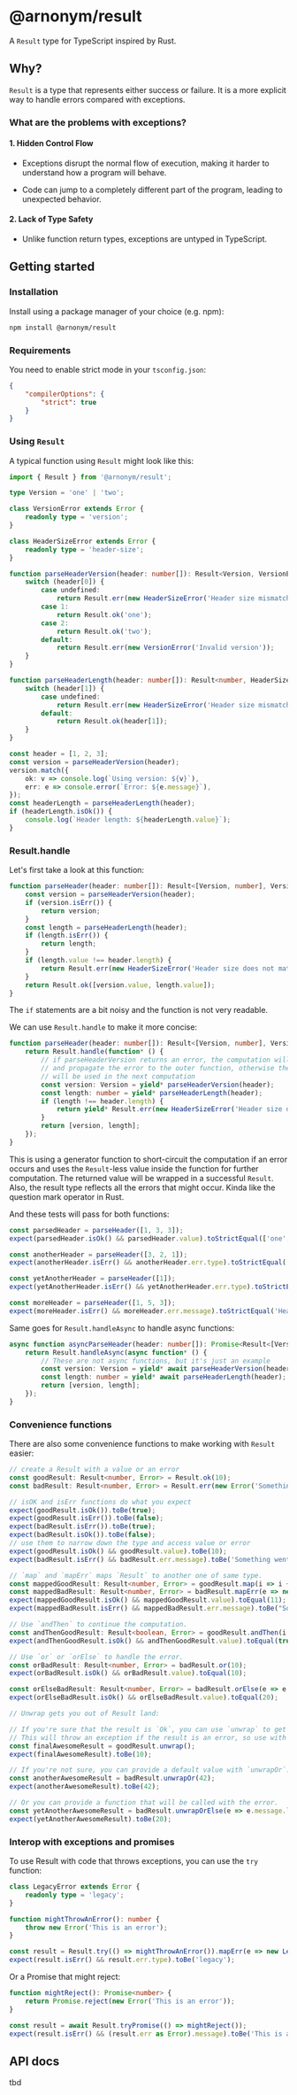 # @arnonym/result

A `Result` type for TypeScript inspired by Rust.

## Why?

`Result` is a type that represents either success or failure. It is a more explicit way to
handle errors compared with exceptions.

### What are the problems with exceptions?

#### 1. Hidden Control Flow

- Exceptions disrupt the normal flow of execution, making it harder to understand how a program will behave.

- Code can jump to a completely different part of the program, leading to unexpected behavior.

#### 2. Lack of Type Safety

- Unlike function return types, exceptions are untyped in TypeScript.

## Getting started

### Installation

Install using a package manager of your choice (e.g. npm):

```bash
npm install @arnonym/result
```

### Requirements

You need to enable strict mode in your `tsconfig.json`:

```json
{
    "compilerOptions": {
        "strict": true
    }
}
```

### Using `Result`

A typical function using `Result` might look like this:

```typescript
import { Result } from '@arnonym/result';

type Version = 'one' | 'two';

class VersionError extends Error {
    readonly type = 'version';
}

class HeaderSizeError extends Error {
    readonly type = 'header-size';
}

function parseHeaderVersion(header: number[]): Result<Version, VersionError | HeaderSizeError> {
    switch (header[0]) {
        case undefined:
            return Result.err(new HeaderSizeError('Header size mismatch'));
        case 1:
            return Result.ok('one');
        case 2:
            return Result.ok('two');
        default:
            return Result.err(new VersionError('Invalid version'));
    }
}

function parseHeaderLength(header: number[]): Result<number, HeaderSizeError> {
    switch (header[1]) {
        case undefined:
            return Result.err(new HeaderSizeError('Header size mismatch'));
        default:
            return Result.ok(header[1]);
    }
}

const header = [1, 2, 3];
const version = parseHeaderVersion(header);
version.match({
    ok: v => console.log(`Using version: ${v}`),
    err: e => console.error(`Error: ${e.message}`),
});
const headerLength = parseHeaderLength(header);
if (headerLength.isOk()) {
    console.log(`Header length: ${headerLength.value}`);
}
```

### Result.handle

Let's first take a look at this function:

```typescript
function parseHeader(header: number[]): Result<[Version, number], VersionError | HeaderSizeError> {
    const version = parseHeaderVersion(header);
    if (version.isErr()) {
        return version;
    }
    const length = parseHeaderLength(header);
    if (length.isErr()) {
        return length;
    }
    if (length.value !== header.length) {
        return Result.err(new HeaderSizeError('Header size does not match'));
    }
    return Result.ok([version.value, length.value]);
}
```

The `if` statements are a bit noisy and the function is not very readable.

We can use `Result.handle` to make it more concise:

```typescript
function parseHeader(header: number[]): Result<[Version, number], VersionError | HeaderSizeError> {
    return Result.handle(function* () {
        // if parseHeaderVersion returns an error, the computation will stop here
        // and propagate the error to the outer function, otherwise the unwrapped value
        // will be used in the next computation
        const version: Version = yield* parseHeaderVersion(header);
        const length: number = yield* parseHeaderLength(header);
        if (length !== header.length) {
            return yield* Result.err(new HeaderSizeError('Header size does not match'));
        }
        return [version, length];
    });
}
```

This is using a generator function to short-circuit the computation if an error occurs and uses the
`Result`-less value inside the function for further computation. The returned value will be wrapped
in a successful `Result`. Also, the result type reflects all the errors that might occur. Kinda like
the question mark operator in Rust.

And these tests will pass for both functions:

```typescript
const parsedHeader = parseHeader([1, 3, 3]);
expect(parsedHeader.isOk() && parsedHeader.value).toStrictEqual(['one', 3]);

const anotherHeader = parseHeader([3, 2, 1]);
expect(anotherHeader.isErr() && anotherHeader.err.type).toStrictEqual('version');

const yetAnotherHeader = parseHeader([1]);
expect(yetAnotherHeader.isErr() && yetAnotherHeader.err.type).toStrictEqual('header-size');

const moreHeader = parseHeader([1, 5, 3]);
expect(moreHeader.isErr() && moreHeader.err.message).toStrictEqual('Header size does not match');
```

Same goes for `Result.handleAsync` to handle async functions:

```typescript
async function asyncParseHeader(header: number[]): Promise<Result<[Version, number], Error>> {
    return Result.handleAsync(async function* () {
        // These are not async functions, but it's just an example
        const version: Version = yield* await parseHeaderVersion(header);
        const length: number = yield* await parseHeaderLength(header);
        return [version, length];
    });
}
```

### Convenience functions

There are also some convenience functions to make working with `Result` easier:

```typescript
// create a Result with a value or an error
const goodResult: Result<number, Error> = Result.ok(10);
const badResult: Result<number, Error> = Result.err(new Error('Something went wrong'));

// isOK and isErr functions do what you expect
expect(goodResult.isOk()).toBe(true);
expect(goodResult.isErr()).toBe(false);
expect(badResult.isErr()).toBe(true);
expect(badResult.isOk()).toBe(false);
// use them to narrow down the type and access value or error
expect(goodResult.isOk() && goodResult.value).toBe(10);
expect(badResult.isErr() && badResult.err.message).toBe('Something went wrong');

// `map` and `mapErr` maps `Result` to another one of same type.
const mappedGoodResult: Result<number, Error> = goodResult.map(i => i + 1);
const mappedBadResult: Result<number, Error> = badResult.mapErr(e => new Error(e.message + " and I can't fix it"));
expect(mappedGoodResult.isOk() && mappedGoodResult.value).toEqual(11);
expect(mappedBadResult.isErr() && mappedBadResult.err.message).toBe("Something went wrong and I can't fix it");

// Use `andThen` to continue the computation.
const andThenGoodResult: Result<boolean, Error> = goodResult.andThen(i => Result.ok(i === 10));
expect(andThenGoodResult.isOk() && andThenGoodResult.value).toEqual(true);

// Use `or` or `orElse` to handle the error.
const orBadResult: Result<number, Error> = badResult.or(10);
expect(orBadResult.isOk() && orBadResult.value).toEqual(10);

const orElseBadResult: Result<number, Error> = badResult.orElse(e => e.message.length);
expect(orElseBadResult.isOk() && orElseBadResult.value).toEqual(20);

// Unwrap gets you out of Result land:

// If you're sure that the result is `Ok`, you can use `unwrap` to get the value.
// This will throw an exception if the result is an error, so use with caution.
const finalAwesomeResult = goodResult.unwrap();
expect(finalAwesomeResult).toBe(10);

// If you're not sure, you can provide a default value with `unwrapOr`.
const anotherAwesomeResult = badResult.unwrapOr(42);
expect(anotherAwesomeResult).toBe(42);

// Or you can provide a function that will be called with the error.
const yetAnotherAwesomeResult = badResult.unwrapOrElse(e => e.message.length);
expect(yetAnotherAwesomeResult).toBe(20);
```

### Interop with exceptions and promises

To use Result with code that throws exceptions, you can use the `try` function:

```typescript
class LegacyError extends Error {
    readonly type = 'legacy';
}

function mightThrowAnError(): number {
    throw new Error('This is an error');
}

const result = Result.try(() => mightThrowAnError()).mapErr(e => new LegacyError(String(e)));
expect(result.isErr() && result.err.type).toBe('legacy');
```

Or a Promise that might reject:

```typescript
function mightReject(): Promise<number> {
    return Promise.reject(new Error('This is an error'));
}

const result = await Result.tryPromise(() => mightReject());
expect(result.isErr() && (result.err as Error).message).toBe('This is an error');
```

## API docs

tbd
